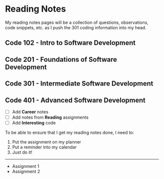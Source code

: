 
# Reading Notes
My reading notes pages will be a collection of questions, observations, code snippets, etc. as I push the 301 coding information into my head.

## Code 102 - Intro to Software Development
## Code 201 - Foundations of Software Development
## Code 301 - Intermediate Software Development
## Code 401 - Advanced Software Development

- [ ] Add **Career** notes
- [ ] Add notes from **Reading** assignments
- [ ] Add **Interesting** code

To be able to ensure that I get my reading notes done, I need to:
1.  Put the assignment on my planner
2.  Put a reminder into my calendar
3.  Just do it!

---

- Assignment 1
- Assignment 2

